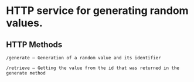 # HTTP service for generating random values.

## HTTP Methods
```
/generate — Generation of a random value and its identifier
```
```
/retrieve — Getting the value from the id that was returned in the generate method
```
